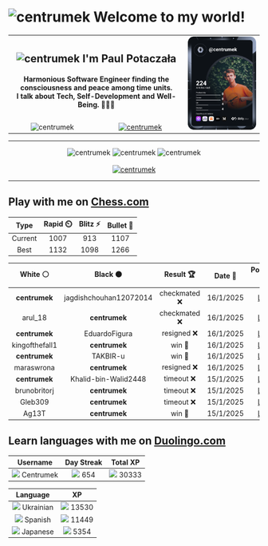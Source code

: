 <h1>
  <img
    src="https://emojis.slackmojis.com/emojis/images/1531849430/4246/blob-sunglasses.gif"
    width="30"
    alt="centrumek"
  />
  Welcome to my world!
</h1>

<table>
  <tbody>
    <tr>
      <td align="center" width="70%" colspan="2">
        <h2>
          <img
            src="https://raw.githubusercontent.com/MartinHeinz/MartinHeinz/master/wave.gif"
            width="30px"
            alt="centrumek"
          />
          I'm Paul Potaczała
        </h2>
        <h4>
          Harmonious Software Engineer finding the consciousness and peace among time units.
          <br/>
          I talk about Tech, Self-Development and Well-Being. 🌿🧘🚀
        </h4>
      </td>
      <td width="30%" rowspan="2">
        <a href="https://app.daily.dev/centrumek">
          <img
            src="./devcard.svg"
            alt="centrumek"
          />
        </a>
      </td>
    </tr>
    <tr align="center">
      <td>
        <img
          src="https://komarev.com/ghpvc/?username=centrumek&label=visitors&color=0e75b6&style=flat"
          alt="centrumek"
        >
      </td>
      <td>
        <a href="https://stackoverflow.com/users/14496012/centrumek">
          <img
            src="https://stackoverflow.com/users/flair/14496012.png?theme=dark"
            alt="centrumek"
          >
        </a>
      </td>
    </tr>
  </tbody>
</table>

---
<div align="center">
  <img 
    src="https://github-readme-stats.vercel.app/api?username=centrumek&show_icons=true&count_private=true&theme=dark&hide_border=true&hide=issues,contribs&bg_color=00000000"
    alt="centrumek"
  />
  <img
    src="https://github-readme-stats.vercel.app/api/top-langs/?username=centrumek&layout=compact&hide_border=true&theme=dark&bg_color=00000000&langs_count=6&exclude_repo=air-statistic-app"
    alt="centrumek"
  />
  <img 
    src="https://github-readme-streak-stats.herokuapp.com?user=centrumek&theme=dark&hide_border=true&background=FFFFFF00"
    alt="centrumek"
  />
  <br/>
  <br/>
  <a href="https://www.buymeacoffee.com/centrumek">
    <img
      src="https://cdn.buymeacoffee.com/buttons/v2/default-orange.png"
      height="50"
      width="210"
      alt="centrumek"
    />
  </a>
</div>

---

## Play with me on [Chess.com](https://www.chess.com/member/centrumek)

<div align="center">
<!--START_SECTION:chessStats-->
<!-- Automatically generated with https://github.com/Balastrong/chess-stats-action -->

| Type | Rapid ⏲️ | Blitz ⚡ | Bullet 🔫 |
|:---:|:---:|:---:|:---:|
| Current | 1007 | 913 | 1107 |
| Best | 1132 | 1098 | 1266 |

| White ⚪ | Black ⚫ | Result 🏆 | Date 📅 | Position 🗺️ | Type 🕕 |
|:---:|:---:|:---:|:---:|:---:|:---:|
| **centrumek** | jagdishchouhan12072014 | checkmated ❌ | 16/1/2025 | <a href="http://www.ee.unb.ca/cgi-bin/tervo/fen.pl?select=3rk1nr/Q4ppp/4p3/1p6/8/2PbP1P1/P3qP1P/4K2R w k -">Link</a> | Blitz |
| arul_18 | **centrumek** | checkmated ❌ | 16/1/2025 | <a href="http://www.ee.unb.ca/cgi-bin/tervo/fen.pl?select=r1bqk2r/pp3Qb1/2n4p/3B2p1/8/7N/PPP2PP1/R1B1K2R b KQkq -">Link</a> | Blitz |
| **centrumek** | EduardoFigura | resigned ❌ | 16/1/2025 | <a href="http://www.ee.unb.ca/cgi-bin/tervo/fen.pl?select=4r1k1/pp3ppp/8/2p5/4r2q/2P5/PP1B2P1/5RK1 w - - 2 24">Link</a> | Bullet |
| kingofthefall1 | **centrumek** | win 🥇 | 16/1/2025 | <a href="http://www.ee.unb.ca/cgi-bin/tervo/fen.pl?select=6rr/p1p4p/1k1p4/2pQ1p2/P1P2P2/8/1P6/6qK w - - 0 31">Link</a> | Bullet |
| **centrumek** | TAKBIR-u | win 🥇 | 16/1/2025 | <a href="http://www.ee.unb.ca/cgi-bin/tervo/fen.pl?select=r3r1k1/1p3p1p/4bqp1/p7/8/P1P5/2P2PPP/Q3RRK1 b - -">Link</a> | Bullet |
| maraswrona | **centrumek** | resigned ❌ | 16/1/2025 | <a href="http://www.ee.unb.ca/cgi-bin/tervo/fen.pl?select=r3kbnr/1p2q2p/p2p1pp1/4p3/2P1P1Q1/B7/P4PPP/nN1R2K1 w kq - 0 15">Link</a> | Rapid |
| **centrumek** | Khalid-bin-Walid2448 | timeout ❌ | 15/1/2025 | <a href="http://www.ee.unb.ca/cgi-bin/tervo/fen.pl?select=r1b3k1/bpp3q1/p3p3/2Pp1pN1/3PnP2/8/PBKN4/7R w - - 8 35">Link</a> | Bullet |
| brunobritorj | **centrumek** | timeout ❌ | 15/1/2025 | <a href="http://www.ee.unb.ca/cgi-bin/tervo/fen.pl?select=8/p4R2/1b4P1/2p1k3/4B3/2P1PK2/PP5P/6R1 b - - 0 40">Link</a> | Bullet |
| Gleb309 | **centrumek** | timeout ❌ | 15/1/2025 | <a href="http://www.ee.unb.ca/cgi-bin/tervo/fen.pl?select=8/p5pp/8/7P/4b2K/2k5/8/8 b - - 0 54">Link</a> | Bullet |
| Ag13T | **centrumek** | win 🥇 | 15/1/2025 | <a href="http://www.ee.unb.ca/cgi-bin/tervo/fen.pl?select=2rk4/3n4/4p2p/1Q1bP1pB/3R4/8/1Pq3PP/2KR4 w - - 0 29">Link</a> | Bullet |

<!--END_SECTION:chessStats-->
</div>

## Learn languages with me on [Duolingo.com](https://www.duolingo.com/profile/Centrumek)

<div align="center">
<!--START_SECTION:duolingoStats-->
<!-- Automatically generated with https://github.com/centrumek/duolingo-readme-stats-->

| Username | Day Streak | Total XP |
|:---:|:---:|:---:|
| <img src="https://raw.githubusercontent.com/centrumek/duolingo-readme-stats/main/assets/duolingo.png" height="12"> Centrumek | <img src="https://raw.githubusercontent.com/centrumek/duolingo-readme-stats/main/assets/streakactive.svg" height="12"> 654 | <img src="https://raw.githubusercontent.com/centrumek/duolingo-readme-stats/main/assets/xp.svg" height="12"> 30333 | <img src="https://raw.githubusercontent.com/centrumek/duolingo-readme-stats/main/assets/xp.svg" height="12"> 0 |

| Language | XP |
|:---:|:---:|
| <img src="https://raw.githubusercontent.com/centrumek/duolingo-readme-stats/main/assets/langs/ukrainian.svg" height="12"> Ukrainian | <img src="https://raw.githubusercontent.com/centrumek/duolingo-readme-stats/main/assets/xp.svg" height="12"> 13530 |
| <img src="https://raw.githubusercontent.com/centrumek/duolingo-readme-stats/main/assets/langs/spanish.svg" height="12"> Spanish | <img src="https://raw.githubusercontent.com/centrumek/duolingo-readme-stats/main/assets/xp.svg" height="12"> 11449 |
| <img src="https://raw.githubusercontent.com/centrumek/duolingo-readme-stats/main/assets/langs/japanese.svg" height="12"> Japanese | <img src="https://raw.githubusercontent.com/centrumek/duolingo-readme-stats/main/assets/xp.svg" height="12"> 5354 |

<!--END_SECTION:duolingoStats-->
</div>
<!--
**centrumek/centrumek** is a ✨ _special_ ✨ repository because its `README.md` (this file) appears on your GitHub profile.

Here are some ideas to get you started:

- 🔭 I’m currently working on ...
- 🌱 I’m currently learning ...
- 👯 I’m looking to collaborate on ...
- 🤔 I’m looking for help with ...
- 💬 Ask me about ...
- 📫 How to reach me: ...
- 😄 Pronouns: ...
- ⚡ Fun fact: ...
-->
